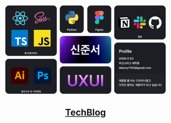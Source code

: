 <div align=center>
<br>
<!--
![header](https://capsule-render.vercel.app/api?type=waving&color=0:8E2DE2,100:4A00E0&height=300&section=header&text=ShinJoonseo&desc=Frontend%20Developer%20and%20Designer&fontSize=105&fontColor=ffffff&fontAlignY=40&descAlign=63&descAlignY=58&descSize=25&animation=fadeIn)-->



   <img src="https://github.com/SH1NJ00NSE0/SH1NJ00NSE0/blob/master/%EA%B9%83%ED%97%88%EB%B8%8C%EB%A6%AC%EB%93%9C%EB%AF%B8_1@4x.png?raw=true" width="1200">
   <!--<img src="https://raw.githubusercontent.com/baeian/baeian/96a204b1a7da20b41a086a837243f625b01f34e8/%EC%9E%90%EC%82%B0%2016.svg" width="700">-->
   
   # [TechBlog](https://velog.io/@baeian)
   &nbsp;
</div>


<!-- <br>
<br>
<br>
<br>
<br>
   <img src="https://raw.githubusercontent.com/baeian/baeian/70a76b47d844edf6efa0373ad63de7d070e29b2e/%EC%9E%90%EC%82%B0%2017.svg" height="350">
<br>
  <br>
  <br>
  <br>
  <a href="https://www.instagram.com/qodldks_/"><img src="https://raw.githubusercontent.com/baeian/baeian/b541ec71146e8dc2f04f9afe98670b8d986d191c/%EC%9E%90%EC%82%B0%2018.svg" height="150"></a>
<br>
  <br>
  <br>
<a href="https://velog.io/@baeian"><img src="https://raw.githubusercontent.com/baeian/baeian/b541ec71146e8dc2f04f9afe98670b8d986d191c/%EC%9E%90%EC%82%B0%2019.svg" height="150"></a> -->
<!--
<img src="https://img.shields.io/badge/HTML5-E34F26?style=for-the-badge&logo=html5&logoColor=white">
<img src="https://img.shields.io/badge/CSS3-1572B6?style=for-the-badge&logo=css3&logoColor=white">
<img src="https://img.shields.io/badge/JavaScript-323330?style=for-the-badge&logo=javascript&logoColor=F7DF1E">
<img src="https://img.shields.io/badge/React-20232A?style=for-the-badge&logo=react&logoColor=61DAFB">
<img src="https://img.shields.io/badge/Redux-593D88?style=for-the-badge&logo=redux&logoColor=white">
<img src="https://img.shields.io/badge/C-00599C?style=for-the-badge&logo=c&logoColor=white">
<img src="https://img.shields.io/badge/Python-FFD43B?style=for-the-badge&logo=python&logoColor=blue">
<img src="https://img.shields.io/badge/Arduino-00979D?style=for-the-badge&logo=Arduino&logoColor=white">  
<br>
<img src="https://img.shields.io/badge/Adobe%20Illustrator-FF9A00?style=for-the-badge&logo=adobe%20illustrator&logoColor=white">
<img src="https://img.shields.io/badge/Adobe%20Photoshop-31A8FF?style=for-the-badge&logo=Adobe%20Photoshop&logoColor=black">
<img src="https://img.shields.io/badge/Figma-F24E1E?style=for-the-badge&logo=figma&logoColor=white">
<img src="https://img.shields.io/badge/Font_Awesome-339AF0?style=for-the-badge&logo=fontawesome&logoColor=white">
-->
<br>
<br>
  
<!--[![](https://img.shields.io/badge/Instagram-E4405F?style=for-the-badge&logo=instagram&logoColor=white)](https://www.instagram.com/qodldks_/)-->
<!--[![](https://simpleicons.org/icons/velog.svg&logoColor=white)](https://www.instagram.com/qodldks_/)

[![trophy](https://github-profile-trophy.vercel.app/?username=baeian&theme=discord&margin-w=15&no-bg=true&no-frame=true)](https://github.com/ryo-ma/github-profile-trophy)-->


<!-- ![](profile-3d-contrib/profile-night-rainbow.svg) -->


<!--<img src="https://raw.githubusercontent.com/baeian/baeian/a06ea3efa024ed69b201e096c79f0fa3dcdb1a39/%EC%9E%90%EC%82%B0%202.svg">
</div>-->

<!--<img src="https://img.shields.io/badge/React_Native-20232A?style=for-the-badge&logo=react&logoColor=61DAFB">-->


